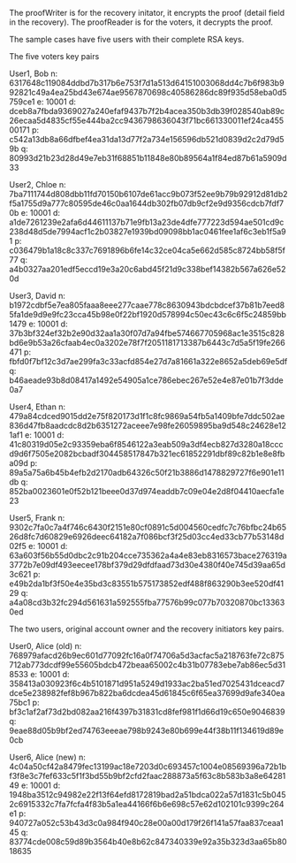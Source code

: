 The proofWriter is for the recovery initator, it encrypts the proof (detail field in the recovery).
The proofReader is for the voters, it decrypts the proof.

The sample cases have five users with their complete RSA keys.

The five voters key pairs

User1, Bob
n: 6317648c119084ddbd7b317b6e753f7d1a513d64151003068dd4c7b6f983b992821c49a4ea25bd43e674ae9567870698c40586286dc89f935d58eba0d5759ce1
e: 10001
d: dceb8a7fbda9369027a240efaf9437b7f2b4acea350b3db39f028540ab89c26ecaa5d4835cf55e444ba2cc9436798636043f71bc661330011ef24ca45500171
p: c542a13db8a66dfbef4ea31da13d77f2a734e156596db521d0839d2c2d79d59b
q: 80993d21b23d28d49e7eb31f68851b11848e80b89564a1f84ed87b61a5909d33

User2, Chloe
n: 7ba7111744d808dbb11fd70150b6107de61acc9b073f52ee9b79b92912d81db2f5a1755d9a777c80595de46c0aa1644db302fb07db9cf2e9d9356cdcb7fdf70b
e: 10001
d: a1de7261239e2afa6d44611137b71e9fb13a23de4dfe777223d594ae501cd9c238d48d5de7994acf1c2b03827e1939bd09098bb1ac0461fee1af6c3eb1f5a91
p: c036479b1a18c8c337c7691896b6fe14c32ce04ca5e662d585c8724bb58f5f77
q: a4b0327aa201edf5eccd19e3a20c6abd45f21d9c338bef14382b567a626e520d

User3, David
n: b1972cdbf5e7ea805faaa8eee277caae778c8630943bdcbdcef37b81b7eed85fa1de9d9e9fc23cca45b98e0f22bf1920d578994c50ec43c6c6f5c24859bb1479
e: 10001
d: 37b3bf324ef32b2e90d32aa1a30f07d7a94fbe574667705968ac1e3515c828bd6e9b53a26cfaab4ec0a3202e78f7f2051181713387b6443c7d5a5f19fe266471
p: fbfd0f7bf12c3d7ae299fa3c33acfd854e27d7a81661a322e8652a5deb69e5df
q: b46aeade93b8d08417a1492e54905a1ce786ebec267e52e4e87e01b7f3dde0a7

User4, Ethan
n: 479a84cdced9015dd2e75f820173d1f1c8fc9869a54fb5a1409bfe7ddc502ae836d47fb8aadcdc8d2b6351272aceee7e98fe26059895ba9d548c24628e121af1
e: 10001
d: 41c80319d05e2c93359eba6f8546122a3eab509a3df4ecb827d3280a18cccd9d6f7505e2082bcbadf304458517847b321ec61852291dbf89c82b1e8e8fba09d
p: 89a5a75a6b45b4efb2d2170adb64326c50f21b3886d1478829727f6e901e11db
q: 852ba0023601e0f52b121beee0d37d974eaddb7c09e04e2d8f04410aecfa1e23

User5, Frank
n: 9302c7fa0c7a4f746c6430f2151e80cf0891c5d004560cedfc7c76bfbc24b6526d8fc7d60829e6926deec64182a7f086bcf3f25d03cc4ed33cb77b53148d02f5
e: 10001
d: 63a603f56b55d0dbc2c91b204cce735362a4a4e83eb8316573bace276319a3772b7e09df493eecee178bf379d29dfdfaad73d30e4380f40e745d39aa65d3c621
p: e49b2da1bf3f50e4e35bd3c83551b575173852edf488f863290b3ee520df4129
q: a4a08cd3b32fc294d561631a592555fba77576b99c077b70320870bc133630ed

The two users, original account owner and the recovery initiators key pairs.

User0, Alice (old)
n: 768979afacd26b9ec601d77092fc16a0f74706a5d3acfac5a218763fe72c875712ab773dcdf99e55605bdcb472beaa65002c4b31b07783ebe7ab86ec5d318533
e: 10001
d: 358413a030923f6c4b5101871d951a5249d1933ac2ba51ed7025431dceacd7dce5e238982fef8b967b822ba6dcdea45d61845c6f65ea37699d9afe340ea75bc1
p: bf3c1af2af73d2bd082aa216f4397b31831cd8fef981f1d66d19c650e9046839
q: 9eae88d05b9bf2ed74763eeeae798b9243e80b699e44f38b11f134619d89e0cb

User6, Alice (new)
n: 4c04a50cf42a8479fec13199ac18e7203d0c693457c1004e08569396a72b1bf3f8e3c7fef633c5f1f3bd55b9bf2cfd2faac288873a5f63c8b583b3a8e6428149
e: 10001
d: 1948ba3512c94982e22f13f64efd8172819bad2a51bdca022a57d1831c5b0452c6915332c7fa7fcfa4f83b5a1ea44166f6b6e698c57e62d102101c9399c264e1
p: 940727a052c53b43d3c0a984f940c28e00a00d179f26f141a57faa837ceaa145
q: 83774cde008c59d89b3564b40e8b62c847340339e92a35b323d3aa65b8018635
